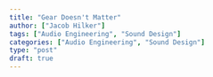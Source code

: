 ```yaml
---
title: "Gear Doesn't Matter"
author: ["Jacob Hilker"]
tags: ["Audio Engineering", "Sound Design"]
categories: ["Audio Engineering", "Sound Design"]
type: "post"
draft: true
---
```

